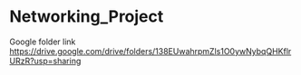 # Networking_Project
Google folder link
https://drive.google.com/drive/folders/138EUwahrpmZls1O0ywNybqQHKflrURzR?usp=sharing

